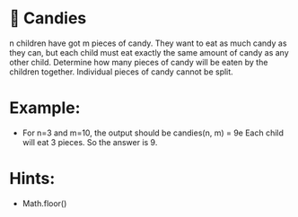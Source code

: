# 🍬 Candies

n children have got m pieces of candy. They want to eat as much candy as they can, but each child must eat exactly the same amount of candy as any other child. Determine how many pieces of candy will be eaten by the children together. Individual pieces of candy cannot be split.

# Example:
- For n=3 and m=10, the output should be candies(n, m) = 9e 
Each child will eat 3 pieces. So the answer is 9.

# Hints:
- Math.floor()